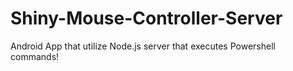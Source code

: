 # Shiny-Mouse-Controller-Server
Android App that utilize Node.js server that executes Powershell commands!
